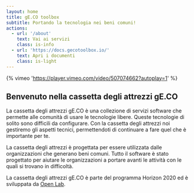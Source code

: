```yaml
---
layout: home
title: gE.CO toolbox
subtitle: Portando la tecnologia nei beni comuni!
actions:
  - url: '/about'
    text: Vai ai servizi
    class: is-info
  - url: 'https://docs.gecotoolbox.io/'
    text: Apri i documenti
    class: is-light
---
```


{% vimeo 'https://player.vimeo.com/video/507074662?autoplay=1' %}

## Benvenuto nella cassetta degli attrezzi gE.CO

La cassetta degli attrezzi gE.CO è una collezione di servizi software che permette alle comunità di usare le tecnologie libere. Queste tecnologie di solito sono difficili da configurare. Con la cassetta degli attrezzi noi gestiremo gli aspetti tecnici, permettendoti di continuare a fare quel che è importante per te.

La cassetta degli attrezzi è progettata per essere utilizzata dalle organizzazioni che generano beni comuni. Tutto il software è stato progettato per aiutare le organizzazioni a portare avanti le attività con le quali si trovano in difficoltà.

La cassetta degli attrezzi gE.CO è parte del programma Horizon 2020 ed è sviluppata da
[Open Lab](https://openlab.ncl.ac.uk).
